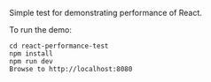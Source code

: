 Simple test for demonstrating performance of React.

To run the demo:

```
cd react-performance-test
npm install
npm run dev
Browse to http://localhost:8080
```
